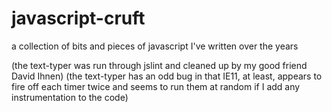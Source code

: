 javascript-cruft
================

a collection of bits and pieces of javascript I've written over the years

(the text-typer was run through jslint and cleaned up by my good friend David Ihnen)
(the text-typer has an odd bug in that IE11, at least, appears to fire off each timer
 twice and seems to run them at random if I add any instrumentation to the code)